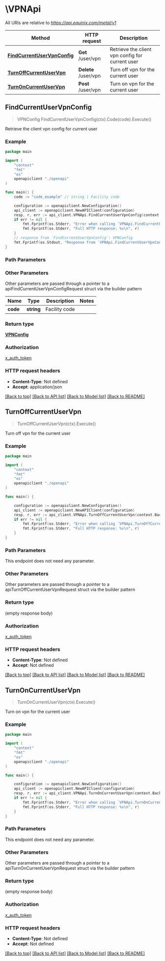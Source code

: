 # \VPNApi

All URIs are relative to *https://api.equinix.com/metal/v1*

Method | HTTP request | Description
------------- | ------------- | -------------
[**FindCurrentUserVpnConfig**](VPNApi.md#FindCurrentUserVpnConfig) | **Get** /user/vpn | Retrieve the client vpn config for current user
[**TurnOffCurrentUserVpn**](VPNApi.md#TurnOffCurrentUserVpn) | **Delete** /user/vpn | Turn off vpn for the current user
[**TurnOnCurrentUserVpn**](VPNApi.md#TurnOnCurrentUserVpn) | **Post** /user/vpn | Turn on vpn for the current user



## FindCurrentUserVpnConfig

> VPNConfig FindCurrentUserVpnConfig(ctx).Code(code).Execute()

Retrieve the client vpn config for current user



### Example

```go
package main

import (
    "context"
    "fmt"
    "os"
    openapiclient "./openapi"
)

func main() {
    code := "code_example" // string | Facility code

    configuration := openapiclient.NewConfiguration()
    api_client := openapiclient.NewAPIClient(configuration)
    resp, r, err := api_client.VPNApi.FindCurrentUserVpnConfig(context.Background()).Code(code).Execute()
    if err != nil {
        fmt.Fprintf(os.Stderr, "Error when calling `VPNApi.FindCurrentUserVpnConfig``: %v\n", err)
        fmt.Fprintf(os.Stderr, "Full HTTP response: %v\n", r)
    }
    // response from `FindCurrentUserVpnConfig`: VPNConfig
    fmt.Fprintf(os.Stdout, "Response from `VPNApi.FindCurrentUserVpnConfig`: %v\n", resp)
}
```

### Path Parameters



### Other Parameters

Other parameters are passed through a pointer to a apiFindCurrentUserVpnConfigRequest struct via the builder pattern


Name | Type | Description  | Notes
------------- | ------------- | ------------- | -------------
 **code** | **string** | Facility code | 

### Return type

[**VPNConfig**](VPNConfig.md)

### Authorization

[x_auth_token](../README.md#x_auth_token)

### HTTP request headers

- **Content-Type**: Not defined
- **Accept**: application/json

[[Back to top]](#) [[Back to API list]](../README.md#documentation-for-api-endpoints)
[[Back to Model list]](../README.md#documentation-for-models)
[[Back to README]](../README.md)


## TurnOffCurrentUserVpn

> TurnOffCurrentUserVpn(ctx).Execute()

Turn off vpn for the current user



### Example

```go
package main

import (
    "context"
    "fmt"
    "os"
    openapiclient "./openapi"
)

func main() {

    configuration := openapiclient.NewConfiguration()
    api_client := openapiclient.NewAPIClient(configuration)
    resp, r, err := api_client.VPNApi.TurnOffCurrentUserVpn(context.Background()).Execute()
    if err != nil {
        fmt.Fprintf(os.Stderr, "Error when calling `VPNApi.TurnOffCurrentUserVpn``: %v\n", err)
        fmt.Fprintf(os.Stderr, "Full HTTP response: %v\n", r)
    }
}
```

### Path Parameters

This endpoint does not need any parameter.

### Other Parameters

Other parameters are passed through a pointer to a apiTurnOffCurrentUserVpnRequest struct via the builder pattern


### Return type

 (empty response body)

### Authorization

[x_auth_token](../README.md#x_auth_token)

### HTTP request headers

- **Content-Type**: Not defined
- **Accept**: Not defined

[[Back to top]](#) [[Back to API list]](../README.md#documentation-for-api-endpoints)
[[Back to Model list]](../README.md#documentation-for-models)
[[Back to README]](../README.md)


## TurnOnCurrentUserVpn

> TurnOnCurrentUserVpn(ctx).Execute()

Turn on vpn for the current user



### Example

```go
package main

import (
    "context"
    "fmt"
    "os"
    openapiclient "./openapi"
)

func main() {

    configuration := openapiclient.NewConfiguration()
    api_client := openapiclient.NewAPIClient(configuration)
    resp, r, err := api_client.VPNApi.TurnOnCurrentUserVpn(context.Background()).Execute()
    if err != nil {
        fmt.Fprintf(os.Stderr, "Error when calling `VPNApi.TurnOnCurrentUserVpn``: %v\n", err)
        fmt.Fprintf(os.Stderr, "Full HTTP response: %v\n", r)
    }
}
```

### Path Parameters

This endpoint does not need any parameter.

### Other Parameters

Other parameters are passed through a pointer to a apiTurnOnCurrentUserVpnRequest struct via the builder pattern


### Return type

 (empty response body)

### Authorization

[x_auth_token](../README.md#x_auth_token)

### HTTP request headers

- **Content-Type**: Not defined
- **Accept**: Not defined

[[Back to top]](#) [[Back to API list]](../README.md#documentation-for-api-endpoints)
[[Back to Model list]](../README.md#documentation-for-models)
[[Back to README]](../README.md)

